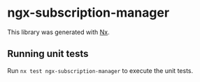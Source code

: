 # ngx-subscription-manager

This library was generated with [Nx](https://nx.dev).

## Running unit tests

Run `nx test ngx-subscription-manager` to execute the unit tests.
